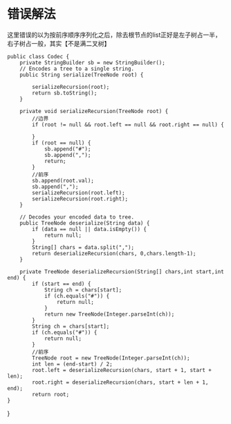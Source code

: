 # 错误解法

这里错误的以为按前序顺序序列化之后，除去根节点的list正好是左子树占一半，右子树占一般，其实【不是满二叉树】

    public class Codec {
        private StringBuilder sb = new StringBuilder();
        // Encodes a tree to a single string.
        public String serialize(TreeNode root) {
    
            serializeRecursion(root);
            return sb.toString();
        }
    
        private void serializeRecursion(TreeNode root) {
            //边界
            if (root != null && root.left == null && root.right == null) {
    
            }
            if (root == null) {
                sb.append("#");
                sb.append(",");
                return;
            }
            //前序
            sb.append(root.val);
            sb.append(",");
            serializeRecursion(root.left);
            serializeRecursion(root.right);
        }
    
        // Decodes your encoded data to tree.
        public TreeNode deserialize(String data) {
            if (data == null || data.isEmpty()) {
                return null;
            }
            String[] chars = data.split(",");
            return deserializeRecursion(chars, 0,chars.length-1);
        }
    
        private TreeNode deserializeRecursion(String[] chars,int start,int end) {
            if (start == end) {
                String ch = chars[start];
                if (ch.equals("#")) {
                    return null;
                }
                return new TreeNode(Integer.parseInt(ch));
            }
            String ch = chars[start];
            if (ch.equals("#")) {
                return null;
            }
            //前序
            TreeNode root = new TreeNode(Integer.parseInt(ch));
            int len = (end-start) / 2;
            root.left = deserializeRecursion(chars, start + 1, start + len);
            root.right = deserializeRecursion(chars, start + len + 1, end);
            return root;
    }

}